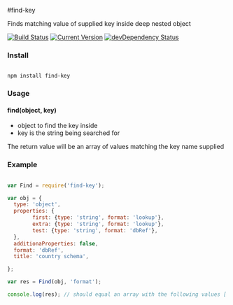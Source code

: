 #find-key

Finds matching value of supplied key inside deep nested object

[![Build Status](https://travis-ci.org/simon-p-r/find-key.svg?branch=master)](https://travis-ci.org/simon-p-r/find-key)
[![Current Version](https://img.shields.io/npm/v/find-key.svg)](https://www.npmjs.org/package/find-key)
[![devDependency Status](https://david-dm.org/simon-p-r/find-key/dev-status.svg)](https://david-dm.org/simon-p-r/find-key#info=devDependencies)

### Install

````ShellSession

npm install find-key

````

### Usage

#### find(object, key)

+ object to find the key inside
+ key is the string being searched for

The return value will be an array of values matching the key name supplied

### Example

```js

var Find = require('find-key');

var obj = {
  type: 'object',
  properties: {
        first: {type: 'string', format: 'lookup'},
        extra: {type: 'string', format: 'lookup'},
        test: {type: 'string', format: 'dbRef'},
  },
  additionaProperties: false,
  format: 'dbRef',
  title: 'country schema',

};

var res = Find(obj, 'format');

console.log(res); // should equal an array with the following values ['lookup', 'dbRef']

```
